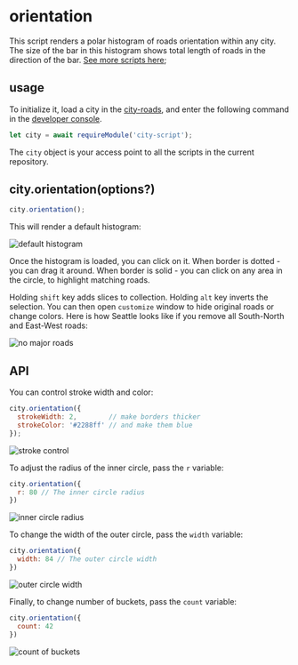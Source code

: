 # orientation

This script renders a polar histogram of roads orientation within any city. The size of the
bar in this histogram shows total length of roads in the direction of the bar.
[See more scripts here](https://github.com/anvaka/city-script#city-script);

## usage

To initialize it, load a city in the [city-roads](https://anvaka.github.io/city-roads/), and 
enter the following command in the [developer console](https://developers.google.com/web/tools/chrome-devtools/open).

``` js
let city = await requireModule('city-script');
```

The `city` object is your access point to all the scripts in the current repository.

## city.orientation(options?)

``` js
city.orientation();
```

This will render a default histogram:

![default histogram](https://i.imgur.com/BS5LGRz.png)

Once the histogram is loaded, you can click on it. When border is dotted - you can drag it around.
When border is solid - you can click on any area in the circle, to highlight matching roads.

Holding `shift` key adds slices to collection. Holding `alt` key inverts the selection. You can then 
open `customize` window to hide original roads or change colors. Here is how Seattle looks like if you
remove all South-North and East-West roads:

![no major roads](https://i.imgur.com/3x9fvLF.png)

## API
You can control stroke width and color:

``` js
city.orientation({
  strokeWidth: 2,        // make borders thicker
  strokeColor: '#2288ff' // and make them blue
});
```

![stroke control](https://i.imgur.com/Ld47yRN.png)

To adjust the radius of the inner circle, pass the `r` variable:

``` js
city.orientation({
  r: 80 // The inner circle radius 
})
```

![inner circle radius](https://i.imgur.com/tkxOuCx.png)

To change the width of the outer circle, pass the `width` variable:

``` js
city.orientation({
  width: 84 // The outer circle width
})
```

![outer circle width](https://i.imgur.com/YrM1KlI.png)

Finally, to change number of buckets, pass the `count` variable:

``` js
city.orientation({
  count: 42
})
```

![count of buckets](https://i.imgur.com/KXyAjxs.png)